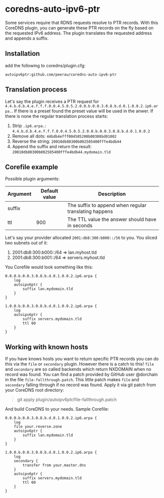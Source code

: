 # coredns-auto-ipv6-ptr

Some services require that RDNS requests resolve to PTR records. With this CoreDNS plugin, you can generate these PTR records on the fly based on the requested IPv6 address. The plugin translates the requested address and appends a suffix.

## Installation

add the following to coredns/plugin.cfg:
```
autoipv6ptr:github.com/peerau/coredns-auto-ipv6-ptr
```

## Translation process

Let's say the plugin receives a PTR request for `4.4.b.d.b.4.e.f.f.f.0.0.4.5.0.5.2.0.0.b.0.0.3.0.8.b.d.0.1.0.0.2.ip6.arpa.`. If there is a preset found the preset value will be used in the anwer. If there is none the regular translation process starts:

1) Strip `.ip6.arpa.`: `4.4.b.d.b.4.e.f.f.f.0.0.4.5.0.5.2.0.0.b.0.0.3.0.8.b.d.0.1.0.0.2`
2) Remove all dots: `44bdb4efff004505200b00308bd01002`
3) Reverse the string: `20010db80300b002505400fffe4bdb44`
4) Append the suffix and return the result: `20010db80300b002505400fffe4bdb44.mydomain.tld`

## Corefile example

Possible plugin arguments:

| Argument | Default value | Description |
|-|-|-|
| suffix | | The suffix to append when regular translating happens |
| ttl | 900 | The TTL value the answer should have in seconds |

Let's say your provider allocated `2001:db8:300:b000::/56` to you. You sliced two subnets out of it:

1) 2001:db8:300:b000::/64 => lan.myhost.tld
2) 2001:db8:300:b001::/64 => servers.myhost.tld

You Corefile would look something like this:

```
0.0.0.b.0.0.3.0.8.b.d.0.1.0.0.2.ip6.arpa {
    log
    autoipv6ptr {
        suffix lan.mydomain.tld
    }
}

1.0.0.b.0.0.3.0.8.b.d.0.1.0.0.2.ip6.arpa {
    log
    autoipv6ptr {
        suffix servers.mydomain.tld
        ttl 60
    }
}
```

## Working with known hosts

If you have knows hosts you want to return specific PTR records you can do this via the `file` or `secondary` plugin. However there is a catch to this! `file` and `secondary` are so called backends which return NXDOMAIN when no record was found. You can find a patch provided by GitHub user @dorchain in the file `file-fallthrough.patch`. This little patch makes `file` and `secondary` falling through if no record was found. Apply it via git patch from your CoreDNS root directory:

> git apply plugin/autoipv6ptr/file-fallthrough.patch

And build CoreDNS to your needs. Sample Corefile:

```
0.0.0.b.0.0.3.0.8.b.d.0.1.0.0.2.ip6.arpa {
    log
    file your.reverse.zone
    autoipv6ptr {
        suffix lan.mydomain.tld
    }
}

1.0.0.b.0.0.3.0.8.b.d.0.1.0.0.2.ip6.arpa {
    log
    secondary {
        transfer from your.master.dns
    }
    autoipv6ptr {
        suffix servers.mydomain.tld
        ttl 60
    }
}
```
